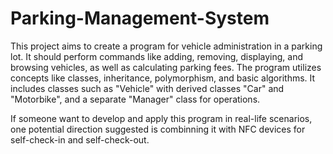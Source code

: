 # Parking-Management-System
This project aims to create a program for vehicle administration in a parking lot. It should perform commands like adding, removing, displaying, and browsing vehicles, as well as calculating parking fees. The program utilizes concepts like classes, inheritance, polymorphism, and basic algorithms. It includes classes such as "Vehicle" with derived classes "Car" and "Motorbike", and a separate "Manager" class for operations.  
  
If someone want to develop and apply this program in real-life scenarios, one potential direction suggested is combinning it with NFC devices for self-check-in and self-check-out.
